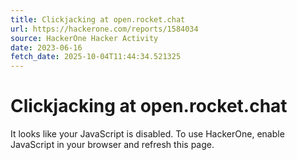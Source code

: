 ```yaml
---
title: Clickjacking at open.rocket.chat
url: https://hackerone.com/reports/1584034
source: HackerOne Hacker Activity
date: 2023-06-16
fetch_date: 2025-10-04T11:44:34.521325
---
```


# Clickjacking at open.rocket.chat

It looks like your JavaScript is disabled. To use HackerOne, enable JavaScript in your browser and refresh this page.